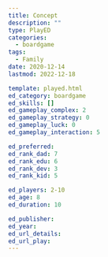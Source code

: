 ```yaml
---
title: Concept
description: ""
type: PlayED
categories:
  - boardgame
tags:
  - Family
date: 2020-12-14
lastmod: 2022-12-18

template: played.html
ed_category: boardgame
ed_skills: []
ed_gameplay_complex: 2
ed_gameplay_strategy: 0
ed_gameplay_luck: 0
ed_gameplay_interaction: 5

ed_preferred: 
ed_rank_dad: 7
ed_rank_edu: 6
ed_rank_dev: 3
ed_rank_kid: 5

ed_players: 2-10
ed_age: 8
ed_duration: 10

ed_publisher: 
ed_year: 
ed_url_details: 
ed_url_play: 
---
```


